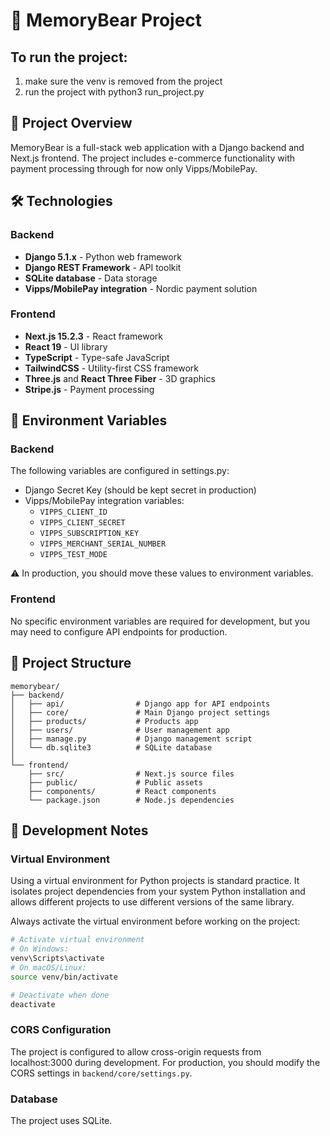 # 🧸 MemoryBear Project

## To run the project:
1. make sure the venv is removed from the project
2. run the project with python3 run_project.py

## 📝 Project Overview
MemoryBear is a full-stack web application with a Django backend and Next.js frontend. The project includes e-commerce functionality with payment processing through for now only Vipps/MobilePay.

## 🛠️ Technologies

### Backend
- **Django 5.1.x** - Python web framework
- **Django REST Framework** - API toolkit
- **SQLite database** - Data storage
- **Vipps/MobilePay integration** - Nordic payment solution

### Frontend
- **Next.js 15.2.3** - React framework
- **React 19** - UI library
- **TypeScript** - Type-safe JavaScript
- **TailwindCSS** - Utility-first CSS framework
- **Three.js** and **React Three Fiber** - 3D graphics
- **Stripe.js** - Payment processing


## 🔐 Environment Variables

### Backend
The following variables are configured in settings.py:
- Django Secret Key (should be kept secret in production)
- Vipps/MobilePay integration variables:
  - `VIPPS_CLIENT_ID`
  - `VIPPS_CLIENT_SECRET`
  - `VIPPS_SUBSCRIPTION_KEY`
  - `VIPPS_MERCHANT_SERIAL_NUMBER`
  - `VIPPS_TEST_MODE`

⚠️ In production, you should move these values to environment variables.

### Frontend
No specific environment variables are required for development, but you may need to configure API endpoints for production.

## 📂 Project Structure
```
memorybear/
├── backend/
│   ├── api/                # Django app for API endpoints
│   ├── core/               # Main Django project settings
│   ├── products/           # Products app
│   ├── users/              # User management app
│   ├── manage.py           # Django management script
│   └── db.sqlite3          # SQLite database
│
└── frontend/
    ├── src/                # Next.js source files
    ├── public/             # Public assets
    ├── components/         # React components
    └── package.json        # Node.js dependencies
```

## 📝 Development Notes

### Virtual Environment
Using a virtual environment for Python projects is standard practice. It isolates project dependencies from your system Python installation and allows different projects to use different versions of the same library.

Always activate the virtual environment before working on the project:
```bash
# Activate virtual environment
# On Windows:
venv\Scripts\activate
# On macOS/Linux:
source venv/bin/activate

# Deactivate when done
deactivate
```

### CORS Configuration
The project is configured to allow cross-origin requests from localhost:3000 during development. For production, you should modify the CORS settings in `backend/core/settings.py`.

### Database
The project uses SQLite.